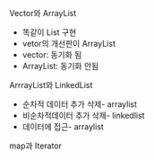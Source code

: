 Vector와 ArrayList
- 똑같이 List 구현
- vetor의 개선판이 ArrayList
- vector: 동기화 됨
- ArrayList: 동기화 안됨

ArrrayList와 LinkedList
- 순차적 데이터 추가 삭제- arraylist
- 비순차적데이터 추가 삭제- linkedlist
- 데이터에 접근- arraylist

map과 Iterator


